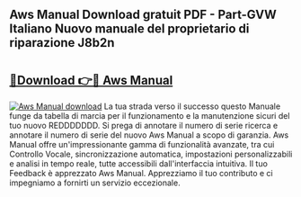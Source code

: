 ## Aws Manual Download gratuit PDF - Part-GVW Italiano Nuovo manuale del proprietario di riparazione J8b2n

# <h2><a href="http://dfejrb.blite.top/?on=Aws+Manual">🔗Download 👉🔴 Aws Manual</a></h2>

[![Aws Manual download](https://i.imgur.com/lujVjoI.png)](http://dfejrb.blite.top/?on=Aws+Manual)
La tua strada verso il successo questo Manuale funge da tabella di marcia per il funzionamento e la manutenzione sicuri del tuo nuovo REDDDDDDD. Si prega di annotare il numero di serie ricerca e annotare il numero di serie del nuovo Aws Manual a scopo di garanzia. Aws Manual offre un'impressionante gamma di funzionalità avanzate, tra cui Controllo Vocale, sincronizzazione automatica, impostazioni personalizzabili e analisi in tempo reale, tutte accessibili dall'interfaccia intuitiva. Il tuo Feedback è apprezzato Aws Manual. Apprezziamo il tuo contributo e ci impegniamo a fornirti un servizio eccezionale.
